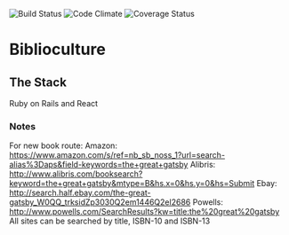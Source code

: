 ![Build Status](https://codeship.com/projects/10bcc490-00ff-0135-14b2-069a29c9110d/status?branch=master)
![Code Climate](https://codeclimate.com/github/ryancoopersmith/biblioculture.png)
![Coverage Status](https://coveralls.io/repos/ryancoopersmith/biblioculture/badge.png)

# Biblioculture

## The Stack
Ruby on Rails and React

### Notes
For new book route:
Amazon: https://www.amazon.com/s/ref=nb_sb_noss_1?url=search-alias%3Daps&field-keywords=the+great+gatsby
Alibris: http://www.alibris.com/booksearch?keyword=the+great+gatsby&mtype=B&hs.x=0&hs.y=0&hs=Submit
Ebay: http://search.half.ebay.com/the-great-gatsby_W0QQ_trksidZp3030Q2em1446Q2el2686
Powells: http://www.powells.com/SearchResults?kw=title:the%20great%20gatsby
All sites can be searched by title, ISBN-10 and ISBN-13
